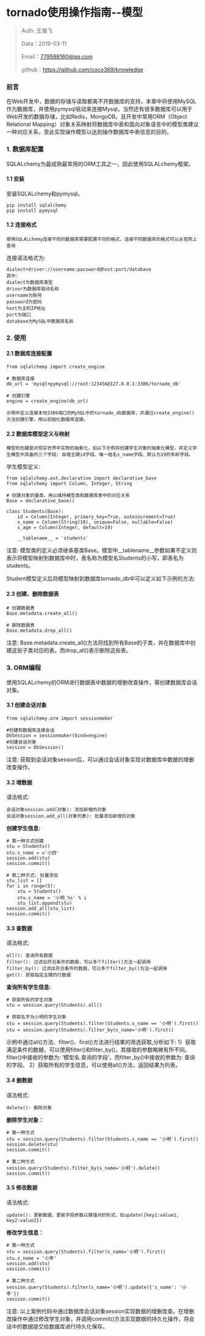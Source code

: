 
# tornado使用操作指南--模型

>Auth: 王海飞
>
>Data：2019-03-11
>
>Email：779598160@qq.com
>
>github：https://github.com/coco369/knowledge 

### 前言

在Web开发中，数据的存储与读取都离不开数据库的支持，本章中将使用MySQL作为数据库，并使用pymysql驱动来连接Mysql。当然还有很多数据库可以用于Web开发的数据存储，比如Redis，MongoDB。且开发中常用ORM（Object Relational Mapping）对象关系映射将数据库中表和面向对象语言中的模型类建议一种对应关系，至此实现操作模型以达到操作数据库中表信息的目的。

### 1. 数据库配置

SQLALchemy为最成熟最常用的ORM工具之一，因此使用SQLALchemy框架。

#### 1.1	安装

安装SQLALchemy和pymysql。

	pip install sqlalchemy
	pip install pymysql

#### 1.2	连接格式

    使用SQLALchemy连接不同的数据库需要配置不同的格式，连接不同数据库的格式可以从官网上查询

连接语法格式为: 

	dialect+driver://username:password@host:port/database
	其中:
	dialect为数据库类型
	driver为数据库驱动名称
	username为账号
	password为密码
	host为主机IP地址
	port为端口
	database为MySQL中数据库名称

### 2. 使用
#### 2.1 数据库连接配置

	from sqlalchemy import create_engine

	# 数据库连接
	db_url = 'mysql+pymysql://root:123456@127.0.0.1:3306/tornado_db'

	# 创建引擎
	engine = create_engine(db_url)

    示例中定义连接本地3306端口的MySQL中的tornado_db数据库，并通过create_engine()方法创建引擎，用以初始化数据库连接。

#### 2.2 数据库模型定义与映射

    模型的创建是对现实世界中实物的抽象化，如以下示例将创建学生对象的抽象化模型，并定义学生模型中具备的三个字段: 自增主键id字段、唯一姓名s_name字段、默认为19的年龄字段。

学生模型定义:

	from sqlalchemy.ext.declarative import declarative_base
	from sqlalchemy import Column, Integer, String

	# 创建对象的基类，用以维持模型类和数据库表中的对应关系
	Base = declarative_base()
	
	class Students(Base):
	    id = Column(Integer, primary_key=True, autoincrement=True)
	    s_name = Column(String(10), unique=False, nullable=False)
	    s_age = Column(Integer, default=19)
	
	    __tablename__ = 'students'

注意: 模型类的定义必须继承基类Base。模型中__tablename__参数如果不定义则表示将模型映射到数据库中时，表名称为模型名Students的小写，即表名为students。

Student模型定义后将模型映射到数据库tornado_db中可以定义如下示例的方法:

#### 2.3 创建、删除数据表

	# 创建数据表
	Base.metadata.create_all()
	
	# 删除数据表
	Base.metadata.drop_all()

注意: Base.metadata.create_all()方法将找到所有Base的子类，并在数据库中创建这些子类对应的表。而drop_all()表示删除这些表。

### 3. ORM编程

使用SQLALchemy的ORM进行数据表中数据的增删改查操作，需创建数据库会话对象。

#### 3.1 创建会话对象

	from sqlalchemy.orm import sessionmaker
	
	#创建和数据库连接会话
	DbSession = sessionmaker(bind=engine)
	#创建会话对象
	session = DbSession()

注意: 获取到会话对象session后，可以通过会话对象实现对数据库中数据的增删改查操作。

#### 3.2 增数据

语法格式:

	会话对象session.add(对象): 添加新增的对象
	会话对象session.add_all(对象列表): 批量添加新增的对象

<b>创建学生信息:</b>
	
	# 第一种方式创建
	stu = Students()
	stu.s_name = u'小四'
	session.add(stu)
	session.commit()

	# 第二种方式: 批量添加
	stu_list = []
	for i in range(5):
	    stu = Students()
	    stu.s_name = '小明_%s' % i
	    stu_list.append(stu)
	session.add_all(stu_list)
	session.commit()

#### 3.3 查数据
    
语法格式: 

	all(): 查询所有数据
	filter(): 过滤出符合条件的数据，可以多个filter()方法一起调用
	filter_by(): 过滤出符合条件的数据，可以多个filter_by()方法一起调用
	get(): 获取指定主键的行数据

<b>查询所有学生信息:</b>

	# 获取所有的学生对象
	stu = session.query(Students).all()
	
	# 获取名字为小明的学生对象
	stu = session.query(Students).filter(Students.s_name == '小明').first()
	stu = session.query(Students).filter_by(s_name='小明').first()


示例中通过all()方法、filter()、first()方法进行结果的筛选获取,分析如下:
1）获取满足条件的数据，可以使用filter()和filter_by()，其接收的参数略微有所不同。filter()中接收的参数为: ’模型名.查询的字段’，而filter_by()中接收的参数为: 查询的字段。
2）获取所有的学生信息，可以使用all()方法，返回结果为列表。

#### 3.4 删数据

语法格式:

	delete(): 删除对象

<b>删除学生对象：</b>

	# 第一种方式
	stu = session.query(Students).filter(Students.s_name == '小明').first()
	session.delete(stu)
	session.commit()
	
	# 第二种方式
	session.query(Students).filter_by(s_name='小明').delete()
	session.commit()

#### 3.5 修改数据

语法格式:

	update(): 更新数据，更新字段参数以键值对的形式。如update({key1:value1, key2:value2})

<b>修改学生信息：</b>

	# 第一种方式
	stu = session.query(Students).filter(s_name='小明').first()
	stu.s_name = '小李'
	session.add(stu)
	session.commit()
	
	# 第二种方式
	session.query(Students).filter(s_name='小明').update({'s_name': '小李'})
	session.commit()

注意: 以上案例代码中通过数据库会话对象session实现数据的增删改查。在增删改操作中通过修改学生对象，并调用commit()方法实现数据的持久化操作，将会话中的数据提交给数据库进行持久化保存。

